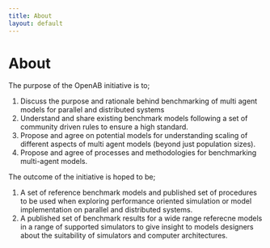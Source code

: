 ```yaml
---
title: About
layout: default
---
```


# About

The purpose of the OpenAB initiative is to;

1. Discuss the purpose and rationale behind benchmarking of multi agent models for parallel and distributed systems
2. Understand and share existing benchmark models following a set of community driven rules to ensure a high standard.
3. Propose and agree on potential models for understanding scaling of different aspects of multi agent models (beyond just population sizes).
4. Propose and agree of processes and methodologies for benchmarking multi-agent models.

The outcome of the initiative is hoped to be;

1. A set of reference benchmark models and published set of procedures to be used when exploring performance oriented simulation or model implementation on parallel and distributed systems.
2. A published set of benchmark results for a wide range referecne models in a range of supported simulators to give insight to models designers about the suitability of simulators and computer architectures.
